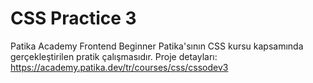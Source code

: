 # CSS Practice 3 
Patika Academy Frontend Beginner Patika'sının CSS kursu kapsamında gerçekleştirilen pratik çalışmasıdır.
Proje detayları: https://academy.patika.dev/tr/courses/css/cssodev3
